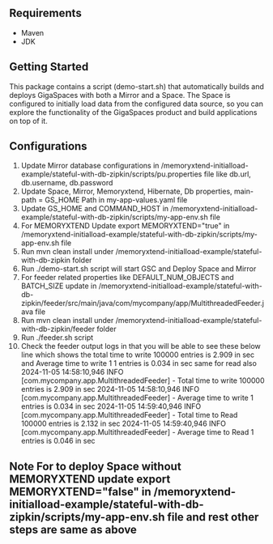 
## Requirements

 * Maven
 * JDK
 
## Getting Started
This package contains a script (demo-start.sh) that automatically builds and deploys GigaSpaces with both a Mirror and a Space. The Space is configured to initially load data from the configured data source, so you can explore the functionality of the GigaSpaces product and build applications on top of it.

## Configurations
1. Update Mirror database configurations in /memoryxtend-initialload-example/stateful-with-db-zipkin/scripts/pu.properties file like db.url, db.username, db.password
2. Update Space, Mirror, Memoryxtend, Hibernate, Db properties, main-path = GS_HOME Path in my-app-values.yaml file
3. Update GS_HOME and COMMAND_HOST in /memoryxtend-initialload-example/stateful-with-db-zipkin/scripts/my-app-env.sh file
4. For MEMORYXTEND Update export MEMORYXTEND="true" in /memoryxtend-initialload-example/stateful-with-db-zipkin/scripts/my-app-env.sh file
5. Run mvn clean install under /memoryxtend-initialload-example/stateful-with-db-zipkin folder
6. Run ./demo-start.sh script will start GSC and Deploy Space and Mirror
7. For feeder related properties like DEFAULT_NUM_OBJECTS and BATCH_SIZE update in /memoryxtend-initialload-example/stateful-with-db-zipkin/feeder/src/main/java/com/mycompany/app/MultithreadedFeeder.java file 
8. Run mvn clean install under /memoryxtend-initialload-example/stateful-with-db-zipkin/feeder folder 
9. Run ./feeder.sh script
10. Check the feeder output logs in that you will be able to see these below line which shows the total time to write 100000 entries is 2.909 in sec and Average time to write 1  1 entries is 0.034 in sec same for read also
    2024-11-05 14:58:10,946 INFO [com.mycompany.app.MultithreadedFeeder] - Total time to write 100000 entries is 2.909 in sec
    2024-11-05 14:58:10,946 INFO [com.mycompany.app.MultithreadedFeeder] - Average time to write 1 entries is 0.034 in sec
    2024-11-05 14:59:40,946 INFO [com.mycompany.app.MultithreadedFeeder] - Total time to Read 100000 entries is 2.132 in sec
    2024-11-05 14:59:40,946 INFO [com.mycompany.app.MultithreadedFeeder] - Average time to Read 1 entries is 0.046 in sec

## Note For to deploy Space without MEMORYXTEND update export MEMORYXTEND="false" in /memoryxtend-initialload-example/stateful-with-db-zipkin/scripts/my-app-env.sh file and rest other steps are same as above